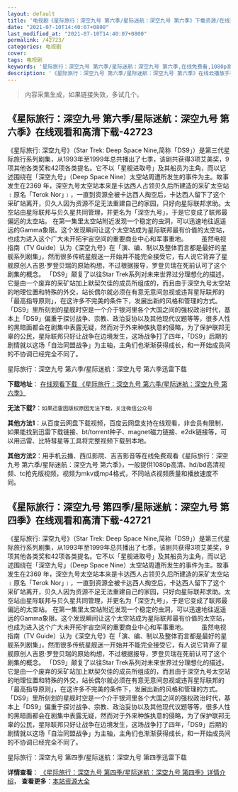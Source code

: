 ```yaml
---
layout: default
title: '电视剧《星际旅行：深空九号 第六季/星际迷航：深空九号 第六季》下载资源/在线播放/视频地址/1080p/高清/蓝光'
date: "2021-07-10T14:40:07+0800"
last_modified_at: "2021-07-10T14:40:07+0800"
permalink: /42723/
categories: 电视剧
cover:
tags: 电视剧
keywords: '星际旅行：深空九号 第六季/星际迷航：深空九号 第六季,在线免费看,1080p高清,bt种子,torrent,百度云盘,magnet,磁力链,迅雷下载资源'
description: '《星际旅行：深空九号 第六季/星际迷航：深空九号 第六季》在线云播放手机西瓜影院吉吉影音免费看，1080p高清bd/hd未删减完整版和tc抢先枪版，mkv/mp4格式，附带bt/torrent种子、magnet/磁力链、百度云盘、网盘资源迅雷下载链接'
---
```


>内容采集生成，如果链接失效，多试几个。


## 《星际旅行：深空九号 第六季/星际迷航：深空九号 第六季》在线观看和高清下载-42723

《星际旅行: 深空九号》（Star Trek: Deep Space Nine,简称「DS9」）是第三代星际旅行系列剧集，从1993年至1999年总共播出了七季，该剧共获得3项艾美奖，9项其他各类奖和42项各类提名。它不以「星舰进取号」及其船员为主角，而以记述围绕在「深空九号」（Deep Space Nine）太空站周遭所发生的事件为主。故事发生在2369 年，深空九号太空站本来是卡达西人占领贝久后所建造的采矿太空站﹝原名「Terok Nor」﹞，一直到资源全被卡达西人掏空后，卡达西人留下了这个采矿站离开，贝久人因为资源不足无法重建自己的家园，只好向星际联邦求助。太空站由星际联邦与贝久星共同管理，并更名为「深空九号」，于是它变成了联邦最偏远的太空站。 在第一集里太空站附近发现一个稳定的虫洞，可以迅速地往返遥远的Gamma象限。这个发现瞬间让这个太空站成为星际联邦最有价值的太空站，也成为进入这个广大未开拓宇宙空间的重要商业中心和军事重地。&nbsp;　　虽然电视指南（TV Guide）认为《深空九号》在「演、编、制以及整体而言都是最好的星舰系列剧集」，然而很多传统星舰迷一开始并不能完全接受它，有人说它背弃了星舰原创人吉恩·罗登贝瑞的原始构想，不过根据报导，罗登贝瑞在死前认可了这个剧集的概念。 「DS9」颠复了以往Star Trek系列对未来世界过分理想化的描述，它是由一个废弃的采矿站加上默契欠佳的成员所组成的，而且由于深空九号太空站的地理位置和特殊的外交，站长偶尔就必须在有意无意间忽视或违背星际联邦的「最高指导原则」，在这许多不完美的条件下，发展出新的风格和管理的方式。「DS9」里所刻划的星舰时空是一个介于银河里各个大国之间的强权政治时代，基本上「DS9」偏重于探讨战争、宗教、政治妥协以及其他现代议题等等，很多人性的黑暗面都会在剧集中表露无疑，然而对于外来种族执意的侵略，为了保护联邦无辜的公民，星际联邦只好让战争在边境发生，这场战争打了四年，「DS9」后期的剧情就以这场「自治同盟战争」为主轴，主角们也渐渐获得成长，和一开始成员间的不协调已经完全不同了。&nbsp;


星际旅行：深空九号 第六季/星际迷航：深空九号 第六季迅雷下载

**下载地址**： [在线观看下载 《星际旅行：深空九号 第六季/星际迷航：深空九号 第六季》](https://www.993dy.com//vod-detail-id-9299.html) 


**无法下载?**：`如果迅雷因版权原因无法下载，关注微信公众号 `

**其他方法1**：从百度云网盘下载视频，百度云网盘支持在线观看，非会员有限制，如果能找到迅雷下载链接、bt/torrent种子、magnet磁力链接、e2dk链接等，可以用迅雷、比特彗星等工具将完整视频下载到本地。

**其他方法2**：用手机云播、西瓜影院、吉吉影音等在线免费观看《星际旅行：深空九号 第六季/星际迷航：深空九号 第六季》，一般提供1080p高清、hd/bd高清视频、tc抢先版视频，视频为mkv或mp4格式，不同站点视频质量和播放速度不同。


## 《星际旅行：深空九号 第四季/星际迷航：深空九号 第四季》在线观看和高清下载-42721

《星际旅行: 深空九号》（Star Trek: Deep Space Nine,简称「DS9」）是第三代星际旅行系列剧集，从1993年至1999年总共播出了七季，该剧共获得3项艾美奖，9项其他各类奖和42项各类提名。它不以「星舰进取号」及其船员为主角，而以记述围绕在「深空九号」（Deep Space Nine）太空站周遭所发生的事件为主。故事发生在2369 年，深空九号太空站本来是卡达西人占领贝久后所建造的采矿太空站﹝原名「Terok Nor」﹞，一直到资源全被卡达西人掏空后，卡达西人留下了这个采矿站离开，贝久人因为资源不足无法重建自己的家园，只好向星际联邦求助。太空站由星际联邦与贝久星共同管理，并更名为「深空九号」，于是它变成了联邦最偏远的太空站。 在第一集里太空站附近发现一个稳定的虫洞，可以迅速地往返遥远的Gamma象限。这个发现瞬间让这个太空站成为星际联邦最有价值的太空站，也成为进入这个广大未开拓宇宙空间的重要商业中心和军事重地。&nbsp;　　虽然电视指南（TV Guide）认为《深空九号》在「演、编、制以及整体而言都是最好的星舰系列剧集」，然而很多传统星舰迷一开始并不能完全接受它，有人说它背弃了星舰原创人吉恩·罗登贝瑞的原始构想，不过根据报导，罗登贝瑞在死前认可了这个剧集的概念。 「DS9」颠复了以往Star Trek系列对未来世界过分理想化的描述，它是由一个废弃的采矿站加上默契欠佳的成员所组成的，而且由于深空九号太空站的地理位置和特殊的外交，站长偶尔就必须在有意无意间忽视或违背星际联邦的「最高指导原则」，在这许多不完美的条件下，发展出新的风格和管理的方式。「DS9」里所刻划的星舰时空是一个介于银河里各个大国之间的强权政治时代，基本上「DS9」偏重于探讨战争、宗教、政治妥协以及其他现代议题等等，很多人性的黑暗面都会在剧集中表露无疑，然而对于外来种族执意的侵略，为了保护联邦无辜的公民，星际联邦只好让战争在边境发生，这场战争打了四年，「DS9」后期的剧情就以这场「自治同盟战争」为主轴，主角们也渐渐获得成长，和一开始成员间的不协调已经完全不同了。&nbsp;


星际旅行：深空九号 第四季/星际迷航：深空九号 第四季迅雷下载

**详情查看**： [《星际旅行：深空九号 第四季/星际迷航：深空九号 第四季》详情介绍](/movie/42721/)， **查看更多**：[本站资源大全](/movie/t/all/)

